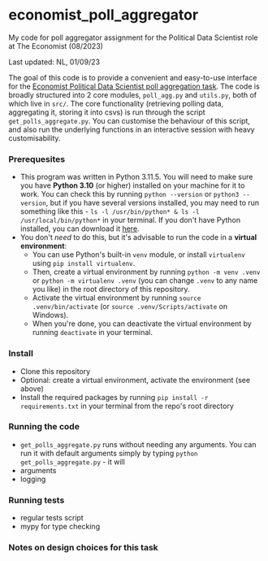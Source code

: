 # economist_poll_aggregator
My code for poll aggregator assignment for the Political Data Scientist role at The Economist (08/2023)

Last updated: NL, 01/09/23

The goal of this code is to provide a convenient and easy-to-use interface for the [Economist Political Data Scientist poll aggregation task](https://cdn-dev.economistdatateam.com/jobs/pds/code-test/assignment.html). The code is broadly structured into 2 core modules, `poll_agg.py` and `utils.py`, both of which live in `src/`. The core functionality (retrieving polling data, aggregating it, storing it into csvs) is run through the script `get_polls_aggregate.py`. You can customise the behaviour of this script, and also run the underlying functions in an interactive session with heavy customisability.

### Prerequesites
- This program was written in Python 3.11.5. You will need to make sure you have **Python 3.10** (or higher) installed on your machine for it to work. You can check this by running `python --version` or `python3 --version`, but if you have several versions installed, you may need to run something like this - `ls -l /usr/bin/python* & ls -l /usr/local/bin/python*` in your terminal. If you don't have Python installed, you can download it [here](https://www.python.org/downloads/).
- You don't *need* to do this, but it's advisable to run the code in a **virtual environment**: 
    - You can use Python's built-in `venv` module, or install `virtualenv` using `pip install virtualenv`. 
    - Then, create a virtual environment by running `python -m venv .venv` or `python -m virtualenv .venv` (you can change `.venv` to any name you like) in the root directory of this repository. 
    - Activate the virtual environment by running `source .venv/bin/activate` (or `source .venv/Scripts/activate` on Windows). 
    - When you're done, you can deactivate the virtual environment by running `deactivate` in your terminal.

### Install
- Clone this repository 
- Optional: create a virtual environment, activate the environment (see above)
- Install the required packages by running `pip install -r requirements.txt` in your terminal from the repo's root directory

### Running the code
-  `get_polls_aggregate.py` runs without needing any arguments. You can run it with default arguments simply by typing `python get_polls_aggregate.py` - it will 
- arguments
- logging

### Running tests
- regular tests script
- mypy for type checking

### Notes on design choices for this task